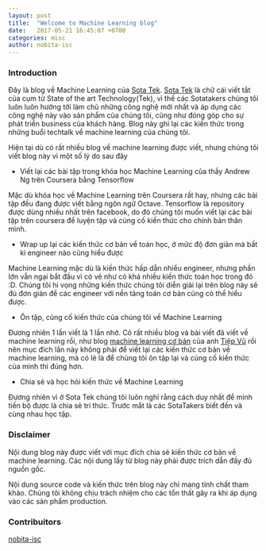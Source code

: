 ```yaml
---
layout: post
title:  "Welcome to Machine Learning blog"
date:   2017-05-21 16:45:07 +0700
categories: misc
author: nobita-isc
---
```


### Introduction
Đây là blog về Machine Learning của [Sota Tek](http://sotatek.com). [Sota Tek](http://sotatek.com) là chữ cái viết tắt của cụm từ State of the art Technology(Tek), vì thế các Sotatakers chúng tôi luôn luôn hướng tới làm chủ những công nghệ mới nhất và áp dụng các công nghệ này vào sản phẩm của chúng tôi, cũng như đóng góp cho sự phát triển business của khách hàng. Blog này ghi lại các kiến thức trong những buổi techtalk về machine learning của chúng tôi.

Hiện tại dù có rất nhiều blog về machine learning được viết, nhưng chúng tôi viết blog này vì một số lý do sau đây
- Viết lại các bài tập trong khóa học Machine Learning của thầy Andrew Ng trên Coursera bằng Tensorflow

Mặc dù khóa học về Machine Learning trên Coursera rất hay, nhưng các bài tập đều đang được viết bằng ngôn ngữ Octave. Tensorflow là repository được dùng nhiều nhất trên facebook, do đó chúng tôi muốn viết lại các bài tập trên coursera để luyện tập và củng cố kiến thức cho chính bản thân mình.

- Wrap up lại các kiến thức cơ bản về toán học, ở mức độ đơn giản mà bất kì engineer nào cũng hiểu được

Machine Learning mặc dù là kiến thức hấp dẫn nhiều engineer, nhưng phần lớn vẫn ngại bắt đầu vì có vẻ như có khá nhiều kiến thức toán học trong đó :D. Chúng tôi hi vọng những kiến thức chúng tôi diễn giải lại trên blog này sẽ đủ đơn giản để các engineer với nền tảng toán cơ bản cũng có thể hiểu được.

- Ôn tập, củng cố kiến thức của chúng tôi về Machine Learning

Đương nhiên 1 lần viết là 1 lần nhớ. Có rất nhiều blog và bài viết đã viết về machine learning rồi, như blog [machine learning cơ bản](http://machinelearningcoban.com/) của anh [Tiệp Vũ](https://github.com/tiepvupsu) rồi nên mục đích lần này không phải để viết lại các kiến thức cơ bản về machine learning, mà có lẽ là để chúng tôi ôn tập lại và củng cố kiến thức của mình thì đúng hơn.

- Chia sẻ và học hỏi kiến thức về Machine Learning

Đương nhiên vì ở Sota Tek chúng tôi luôn nghĩ rằng cách duy nhất để mình tiến bộ được là chia sẻ tri thức. Trước mắt là các SotaTakers biết đến và cùng nhau học tập.


### Disclaimer

Nội dung blog này được viết với mục đích chia sẻ kiến thức cơ bản về machine learning. Các nội dung lấy từ blog này phải được trích dẫn đầy đủ nguồn gốc. 

Nội dung source code và kiến thức trên blog này chỉ mang tính chất tham khảo. Chúng tôi không chịu trách nhiệm cho các tổn thất gây ra khi áp dụng vào các sản phẩm production.

### Contribuitors
[nobita-isc](http://github.com/nobita-isc)
